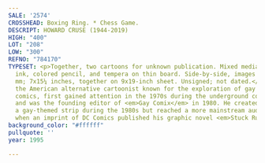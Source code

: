 ```yaml
---
SALE: '2574'
CROSSHEAD: Boxing Ring. * Chess Game.
DESCRIPT: HOWARD CRUSE (1944-2019)
HIGH: "400"
LOT: "208"
LOW: "300"
REFNO: "784170"
TYPESET: <p>Together, two cartoons for unknown publication. Mixed media, including
  ink, colored pencil, and tempera on thin board. Side-by-side, images measure 178x385
  mm; 7x15¼ inches, together on 9x19-inch sheet. Unsigned; not dated.</p><p>Cruse,
  the American alternative cartoonist known for the exploration of gay themes in his
  comics, first gained attention in the 1970s during the underground comix movement
  and was the founding editor of <em>Gay Comix</em> in 1980. He created "Wendel,"
  a gay-themed strip during the 1980s but reached a more mainstream audience in 1995
  when an imprint of DC Comics published his graphic novel <em>Stuck Rubber Baby</em>.</p>
background_color: "#ffffff"
pullquote: ''
year: 1995

---
```

